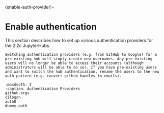 (enable-auth-provider)=
# Enable authentication

This section describes how to set up various authentication providers for the 2i2c JupyterHubs.

```{admonition} Switching auth
Switching authentication providers (e.g. from GitHub to Google) for a pre-existing hub will simply create new usernames. Any pre-existing users will no longer be able to access their accounts (although administrators will be able to do so). If you have pre-existing users and want to switch the hub authentication, rename the users to the new auth pattern (e.g. convert github handles to emails).
```

```{toctree}
:maxdepth: 2
:caption: Authentication Providers
github-orgs
cilogon
auth0
dummy-auth
```
